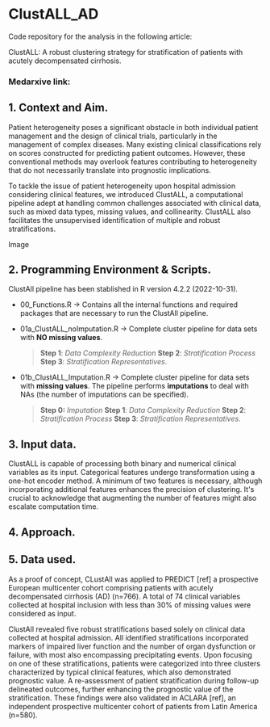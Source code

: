 # ClustALL_AD
Code repository for the analysis in the following article:

ClustALL: A robust clustering strategy for stratification of patients with acutely decompensated cirrhosis.

### Medarxive link:

## 1. Context and Aim.
Patient heterogeneity poses a significant obstacle in both individual patient management and the design of clinical trials, particularly in the management of complex diseases. Many existing clinical classifications rely on scores constructed for predicting patient outcomes. However, these conventional methods may overlook features contributing to heterogeneity that do not necessarily translate into prognostic implications.

To tackle the issue of patient heterogeneity upon hospital admission considering clinical features, we introduced ClustALL, a computational pipeline adept at handling common challenges associated with clinical data, such as mixed data types, missing values, and collinearity. ClustALL also facilitates the unsupervised identification of multiple and robust stratifications. 

 Image
 


## 2. Programming Environment & Scripts.
ClustAll pipeline has been stablished in R version 4.2.2 (2022-10-31).

- 00_Functions.R -> Contains all the internal functions and required packages that are necessary to run the ClustAll pipeline.
- 01a_ClustALL_noImputation.R -> Complete cluster pipeline for data sets with **NO missing values**. 
   >**Step 1**: *Data Complexity Reduction*
   >**Step 2**: *Stratification Process*
   >**Step 3**: *Stratification Representatives*.
   
- 01b_ClustALL_Imputation.R -> Complete cluster pipeline for data sets with **missing values**. The pipeline performs **imputations** to deal with NAs (the number of imputations can be specified). 
   >**Step 0:** *Imputation*
   >**Step 1**: *Data Complexity Reduction*
   >**Step 2**: *Stratification Process*
   >**Step 3**: *Stratification Representatives*.

## 3. Input data.
ClustALL is capable of processing both binary and numerical clinical variables as its input. Categorical features undergo transformation using a one-hot encoder method. A minimum of two features is necessary, although incorporating additional features enhances the precision of clustering. It's crucial to acknowledge that augmenting the number of features might also escalate computation time.

## 4. Approach.

## 5. Data used.
As a proof of concept, CLustAll was applied to PREDICT [ref] a prospective European multicenter cohort comprising patients with acutely decompensated cirrhosis (AD) (n=766). A total of 74 clinical variables collected at hospital inclusion with less than 30% of missing values were considered as input. 

ClustAll revealed five robust stratifications based solely on clinical data collected at hospital admission. All identified stratifications incorporated markers of impaired liver function and the number of organ dysfunction or failure, with most also encompassing precipitating events. Upon focusing on one of these stratifications, patients were categorized into three clusters characterized by typical clinical features, which also demonstrated prognostic value. A re-assessment of patient stratification during follow-up delineated outcomes, further enhancing the prognostic value of the stratification. These findings were also validated in ACLARA [ref], an independent prospective multicenter cohort of patients from Latin America (n=580).



